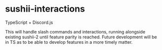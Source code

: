 # sushii-interactions

TypeScript + Discord.js

This will handle slash commands and interactions, running alongside existing
sushii-2 until feature parity is reached. Future development will be in TS as to
be able to develop features in a more timely matter.
